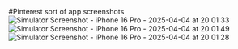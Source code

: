 #Pinterest sort of app screenshots
![Simulator Screenshot - iPhone 16 Pro - 2025-04-04 at 20 01 33](https://github.com/user-attachments/assets/182c28cd-a085-47d7-aa70-ded9d051a90e)
![Simulator Screenshot - iPhone 16 Pro - 2025-04-04 at 20 01 49](https://github.com/user-attachments/assets/b660e20d-00ed-468f-a48d-a2c185146809)
![Simulator Screenshot - iPhone 16 Pro - 2025-04-04 at 20 01 28](https://github.com/user-attachments/assets/ce698192-38e0-4b26-a685-aba214494a78)
